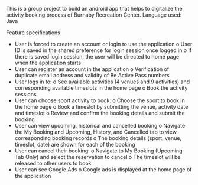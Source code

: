 This is a group project to build an android app that helps to digitalize the activity booking process of Burnaby Recreation Center. Language used: Java

Feature specifications
- User is forced to create an account or login to use the application
o User ID is saved in the shared preference for login session once logged in
o If there is saved login session, the user will be directed to home page when the application starts
- User can register an account in the application
o Verification of duplicate email address and validity of Be Active Pass numbers
- User logs in to:
o See available activities (4 venues and 9 activities) and corresponding available timeslots in the home page
o Book the activity sessions
- User can choose sport activity to book:
o Choose the sport to book in the home page
o Book a timeslot by submitting the venue, activity date and timeslot
o Review and confirm the booking details and submit the booking
- User can view upcoming, historical and cancelled booking
o Navigate the My Booking and Upcoming, History, and Cancelled tab to view corresponding booking records
o The booking details (sport, venue, timeslot, date) are shown for each of the booking
- User can cancel their booking:
o Navigate to My Booking (Upcoming Tab Only) and select the reservation to cancel
o The timeslot will be released to other users to book
- User can see Google Ads
o Google ads is displayed at the home page of the application
